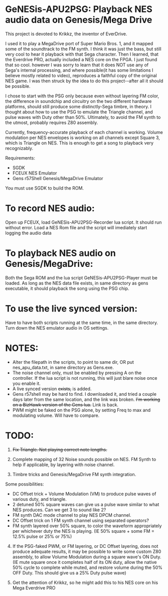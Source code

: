 # GeNESis-APU2PSG: Playback NES audio data on Genesis/Mega Drive

This project is devoted to Krikkz, the inventor of EverDrive.  

I used it to play a MegaDrive port of Super Mario Bros. 1, and it mapped some of the soundtrack to the FM synth. I think it was just the bass, but still very cool to hear it playback with that Sega character. Then I learned, that the Everdrive PRO, actually included a NES core on the FPGA. I just found that so cool. however I was sorry to learn that it does NOT use any of Sega's internal processing, and where possible(it has some limitations I believe mostly related to video), reproduces a faithful copy of the original NES game. I was then struck by the idea to do this project--after all it should be possible. 

I chose to start with the PSG only because even without layering FM color, the difference in soundchip and circuitry on the two different hardware platforms, should still produce some distinctly-Sega timbre, in theory. I thought about how to use the PSG to emulate the Triangle channel, and pulse waves with Duty other than 50%. Ultimately, to avoid the FM synth to the utmost, probably requires Z80 assembly.

Currently, frequency-accurate playback of each channel is working. Volume modulation per NES envelopes is working on all channels except Square 3, which is Triangle on NES.  This is enough to get a song to playback very recognizably.   


Requirements:
- SGDK
- FCEUX NES Emulator
- Gens r57Shell Genesis/MegaDrive Emulator

You must use SGDK to build the ROM.

# To record NES audio:
Open up FCEUX, load GeNESis-APU2PSG-Recorder lua script. It should run without error. 
Load a NES Rom file and the script will imediately start logging the audio data

# To playback NES audio on Genesis/MegaDrive:
Both the Sega ROM and the lua script GeNESis-APU2PSG-Player must be loaded. 
As long as the NES data file exists, in same directory as gens executable, it should playback the song using the PSG chip.

# To use the live synced version:
Have to have both scripts running at the same time, in the same directory. Turn down the NES emulator audio in OS settings.


# NOTES:

- Alter the filepath in the scripts, to point to same dir, OR put nes_apu_data.txt, in same directory as Gens.exe.
- The noise channel only, must be enabled by pressing A on the controller. If the lua script is not running, this will just blare noise once you enable it.
- A live synced version <s>exists,</s> is added.
- Gens r57shell may be hard to find. I downloaded it, and tried a couple days later from the same location, and the link was broken.  <s>I'm working on a BizHawk version of the Gens lua.</s> Link is back.
- PWM might be faked on the PSG alone, by setting Freq to max and modulating volume. Will have to compare.

# TODO:
1. <s>Fix Triangle. Not playing correct note lengths.</s>
2. Complete mapping of 32 Noise sounds possible on NES. FM Synth to help if applicable, by layering with noise channel.

3. Timbre tricks and Genesis/MegaDrive FM synth integration.
   
  Some possibilities:
  
  - DC Offset trick + Volume Modulation (VM) to produce pulse waves of various duty, and triangle. 
  - 2 detuned 50% square waves can give us a pulse wave similar to what NES produces. Can we get 3 to sound like 2?
  - FM synth DAC mode channel to play NES DPCM channel.
  - DC Offset trick on 1 FM synth channel using separated operators?
  - FM synth layered over 50% square, to color the waveform appropriately per whichever duty the NES is playing.  (IE 50% square + some FM = 12.5% pulse or 25% or 75%)
      
4. If the PSG-faked PWM, or FM layering, or DC Offset layering, does not produce adequate results, it may be possible to write some custom Z80 assembly, to allow Volume Modulation during a square wave's ON Duty. (IE mute square once it completes half of its ON duty, allow the native 50% cycle to complete while muted, and restore volume during the 50% OFF Duty. This should give us a 25% Duty pulse wave)

5.  Get the attention of Krikkz, so he might add this to his NES core on his Mega Everdrive PRO
